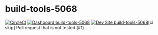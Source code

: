 # build-tools-5068

[![CircleCI](https://circleci.com/gh/pantheon-ci-bot/build-tools-5068.svg?style=shield)](https://circleci.com/gh/pantheon-ci-bot/build-tools-5068)
[![Dashboard build-tools-5068](https://img.shields.io/badge/dashboard-build_tools_5068-yellow.svg)](https://dashboard.pantheon.io/sites/ba4f673b-39ec-48d5-8efe-701d74b4e4ea#dev/code)
[![Dev Site build-tools-5068](https://img.shields.io/badge/site-build_tools_5068-blue.svg)](http://dev-build-tools-5068.pantheonsite.io/)[ci skip] Pull request that is not tested (#1)
